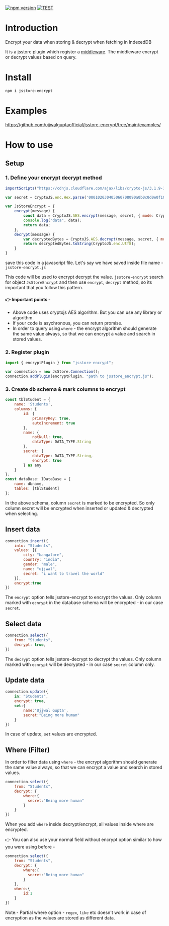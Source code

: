 [![npm version](https://badge.fury.io/js/jsstore-encrypt.svg)](https://badge.fury.io/js/jsstore-encrypt)
[![TEST](https://github.com/ujjwalguptaofficial/jsstore-encrypt/actions/workflows/main.yml/badge.svg)](https://github.com/ujjwalguptaofficial/jsstore-encrypt/actions/workflows/main.yml)
# Introduction

Encrypt your data when storing &amp; decrypt when fetching in IndexedDB

It is a jsstore plugin which register a [middleware](https://jsstore.net/tutorial/middleware/). The middleware encrypt or decrypt values based on query. 

# Install

```
npm i jsstore-encrypt
```

# Examples

https://github.com/ujjwalguptaofficial/jsstore-encrypt/tree/main/examples/

# How to use

## Setup

### 1. Define your encrypt decrypt method

```javascript 
importScripts("https://cdnjs.cloudflare.com/ajax/libs/crypto-js/3.1.9-1/crypto-js.min.js")

var secret = CryptoJS.enc.Hex.parse('000102030405060708090a0b0c0d0e0f101112131415161718191a1b1c1d1e1f');

var JsStoreEncrypt = {
    encrypt(message) {
        const data = CryptoJS.AES.encrypt(message, secret, { mode: CryptoJS.mode.ECB }).toString();
        console.log("data", data);
        return data;
    },
    decrypt(message) {
        var decryptedBytes = CryptoJS.AES.decrypt(message, secret, { mode: CryptoJS.mode.ECB });
        return decryptedBytes.toString(CryptoJS.enc.Utf8);
    }
}
```

save this code in a javascript file. Let's say we have saved inside file name - `jsstore-encrypt.js`

This code will be used to encrypt decrypt the value. `jsstore-encrypt` search for object `JsStoreEncrypt` and then use `encrypt`, `decrypt` method, so its important that you follow this pattern.

#### 👉 Important points -

* Above code uses cryptojs AES algorithm. But you can use any library or algorithm.
* If your code is asychronous, you can return promise.
* In order to query using `where` - the encrypt algorithm should generate the same value always, so that we can encrypt a value and search in stored values.

### 2. Register plugin

```javascript 
import { encryptPlugin } from "jsstore-encrypt";

var connection = new JsStore.Connection();
connection.addPlugin(encryptPlugin, "path to jsstore_encrypt.js");
```

### 3. Create db schema & mark columns to encrypt

```javascript 
const tblStudent = {
    name: 'Students',
    columns: {
        id: {
            primaryKey: true,
            autoIncrement: true
        },
        name: {
            notNull: true,
            dataType: DATA_TYPE.String
        },
        secret: {
            dataType: DATA_TYPE.String,
            encrypt: true
        } as any
    }
};
const dataBase: IDataBase = {
    name: dbname,
    tables: [tblStudent]
};
```

In the above schema, column `secret` is marked to be encrypted. So only column secret will be encrypted when inserted or updated & decrypted when selecting. 

## Insert data

```javascript 
connection.insert({
    into: "Students",
    values: [{
        city: "bangalore",
        country: "india",
        gender: "male",
        name: "ujjwal",
        secret: "i want to travel the world"
    }],
    encrypt:true
})
```

The `encrypt` option tells jsstore-encrypt to encrypt the values. Only column marked with `ecnrypt` in the database schema will be encrypted - in our case `secret`.

## Select data

```javascript 
connection.select({
    from: "Students",
    decrypt: true,
})
```

The `decrypt` option tells jsstore-decrypt to decrypt the values. Only column marked with `ecnrypt` will be decrypted - in our case `secret` column only.

## Update data

```javascript 
connection.update({
    in: "Students",
    encrypt: true,
    set:{
        name:'Ujjwal Gupta',
        secret:"Being more human"
    }
})
```

In case of update, `set` values are encrypted.

## Where (Filter)

In order to filter data using `where` - the encrypt algorithm should generate the same value always, so that we can encrypt a value and search in stored values.

```javascript 
connection.select({
    from: "Students",
    decrypt: {
        where:{
          secret:"Being more human"
        }
    }
})
```

When you add `where` inside decrypt/encrypt, all values inside where are encrypted.

👉 You can also use your normal field without encrypt option similar to how you were using before - 

```javascript 
connection.select({
    from: "Students",
    decrypt: {
        where:{
          secret:"Being more human"
        }
    },
    where:{
        id:1
    }
})
```

Note:- Partial where option - `regex`, `like` etc doesn't work in case of encryption as the values are stored as different data.

